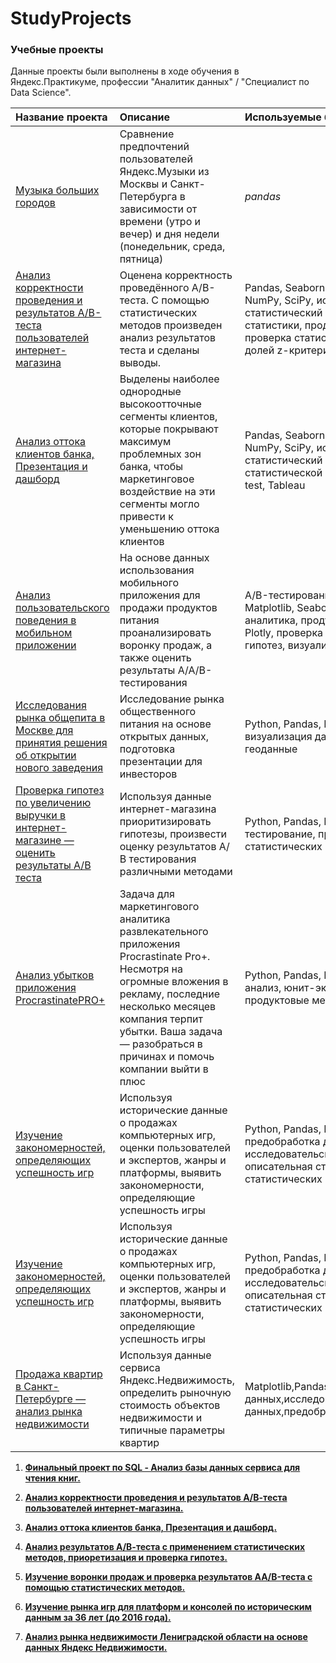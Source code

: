 # StudyProjects

### Учебные проекты 

Данные проекты были выполнены в ходе обучения в Яндекс.Практикуме, профессии "Аналитик данных" / "Специалист по Data Science".

| Название проекта | Описание | Используемые библиотеки | 
| :---------------------- | :---------------------- | :---------------------- |
| [Музыка больших городов](big_cities_music) | Сравнение предпочтений пользователей Яндекс.Музыки из Москвы и Санкт-Петербурга в зависимости от времени (утро и вечер) и дня недели (понедельник, среда, пятница)| *pandas* |
|[Анализ корректности проведения и результатов А/В-теста пользователей интернет-магазина](https://github.com/AnnaEskina/StudyProjects/blob/main/estate_market.ipynb) | Оценена корректность проведённого А/В-теста. С помощью статистических методов произведен анализ результатов теста и сделаны выводы.  |Pandas, Seaborn, Matplotlib, Plotly, NumPy, SciPy, исследовательский, статистический анализ, описательные статистики,   продуктовая воронка, проверка статистической значимости долей z-критерием|
|[Анализ оттока клиентов банка, Презентация и дашборд](https://github.com/AnnaEskina/StudyProjects/blob/main/estate_market.ipynb) | Выделены наиболее однородные высокоотточные сегменты клиентов, которые покрывают максимум проблемных зон банка, чтобы маркетинговое воздействие на эти сегменты могло привести к уменьшению оттока клиентов  |Pandas, Seaborn, Matplotlib, Plotly, NumPy, SciPy, исследовательский, статистический анализ, проверка статистической разницы, t-test,  Z-test, Tableau|
[Анализ пользовательского поведения в мобильном приложении](https://github.com/AnnaEskina/StudyProjects/blob/main/estate_market.ipynb)|На основе данных использования мобильного приложения для продажи продуктов питания проанализировать воронку продаж, а также оценить результаты A/A/B-тестирования| A/B-тестирование, Python, Pandas, Matplotlib, Seaborn, событийная аналитика, продуктовые метрики, Plotly, проверка статистических гипотез, визуализация данных|
[Исследования рынка общепита в Москве для принятия решения об открытии нового заведения](https://github.com/AnnaEskina/StudyProjects/blob/main/estate_market.ipynb)|Исследование рынка общественного питания на основе открытых данных, подготовка презентации для инвесторов|Python, Pandas, Matplotlib, Seaborn, визуализация данных, folium, json, геоданные|
[Проверка гипотез по увеличению выручки в интернет-магазине —оценить результаты A/B теста](https://github.com/AnnaEskina/StudyProjects/blob/main/estate_market.ipynb)|Используя данные интернет-магазина приоритизировать гипотезы, произвести оценку результатов А/В тестирования различными методами |Python, Pandas, Matplotlib, SciPy, A/B-тестирование, проверка статистических гипотез|
[Анализ убытков приложения ProcrastinatePRO+](https://github.com/AnnaEskina/StudyProjects/blob/main/estate_market.ipynb)|Задача для маркетингового аналитика развлекательного приложения Procrastinate Pro+. Несмотря на огромные вложения в рекламу, последние несколько месяцев компания терпит убытки. Ваша задача — разобраться в причинах и помочь компании выйти в плюс|Python, Pandas, Matplotlib, когортный анализ, юнит-экономика, продуктовые метрики, Seaborn|
[ Изучение закономерностей, определяющих успешность игр](https://github.com/AnnaEskina/StudyProjects/blob/main/estate_market.ipynb)|Используя исторические данные о продажах компьютерных игр, оценки пользователей и экспертов, жанры и платформы, выявить закономерности, определяющие успешность игры|Python, Pandas, NumPy, Matplotlib, предобработка данных, исследовательский анализ данных, описательная статистика, проверка статистических гипотез|
[ Изучение закономерностей, определяющих успешность игр](https://github.com/AnnaEskina/StudyProjects/blob/main/estate_market.ipynb)|Используя исторические данные о продажах компьютерных игр, оценки пользователей и экспертов, жанры и платформы, выявить закономерности, определяющие успешность игры|Python, Pandas, NumPy, Matplotlib, предобработка данных, исследовательский анализ данных, описательная статистика, проверка статистических гипотез|
|[ Продажа квартир в Санкт-Петербурге — анализ рынка недвижимости](https://github.com/AnnaEskina/StudyProjects/blob/main/estate_market.ipynb) | Используя данные сервиса Яндекс.Недвижимость, определить рыночную стоимость объектов недвижимости и типичные параметры квартир|Matplotlib,Pandas,Python,визуализация данных,исследовательский анализ данных,предобработка данных|



1. <a href=https://github.com/AnnaEskina/StudyProjects/blob/main/SQL.ipynb> <b>Финальный проект по SQL - Анализ базы данных сервиса для чтения книг.</b></a> 

2. <a href=https://github.com/AnnaEskina/StudyProjects/blob/main/AB_test.ipynb> <b>Анализ корректности проведения и результатов А/В-теста пользователей интернет-магазина.</b></a> 

3. <a href=https://github.com/AnnaEskina/StudyProjects/blob/main/bank_clasters.ipynb> <b>Анализ оттока клиентов банка, Презентация и дашборд.</b></a> 

4. <a href=https://github.com/AnnaEskina/StudyProjects/blob/main/online_store_ab_test.ipynb> <b>Анализ результатов А/В-теста с применением статистических методов, приоретизация и проверка гипотез.</b></a>  

5.  <a href=https://github.com/AnnaEskina/StudyProjects/blob/main/events_mobile_aab_test.ipynb> <b>Изучение воронки продаж и проверка результатов AA/B-теста с помощью статистических методов.</b></a>  
       
6.  <a href=https://github.com/AnnaEskina/StudyProjects/blob/main/platform_games.ipynb> <b>Изучение рынка игр для платформ и консолей по историческим данным за 36 лет (до 2016 года).</b></a>  
       
7.  <a href=https://github.com/AnnaEskina/StudyProjects/blob/main/estate_market.ipynb> <b>Анализ рынка недвижимости Лениградской области на основе данных Яндекс Недвижимости.</b></a>  

